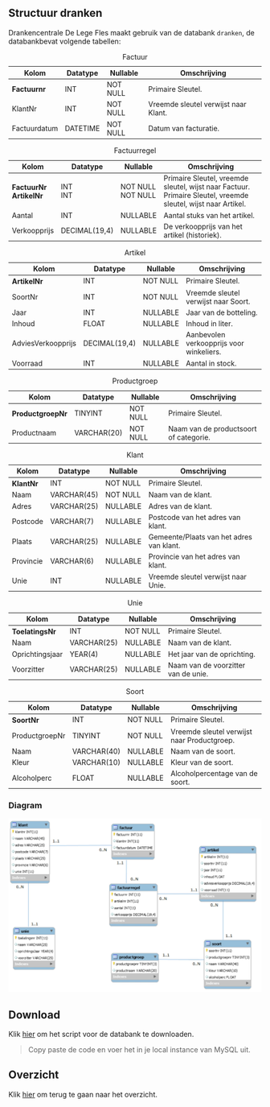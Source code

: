 ## Structuur dranken
Drankencentrale De Lege Fles maakt gebruik van de databank `dranken`, de databankbevat volgende tabellen:
    <table>
        <caption>Factuur</caption>
        <thead>
            <tr>
                <th>Kolom</th>
                <th>Datatype</th>
                <th>Nullable</th>
                <th>Omschrijving</th>
            </tr>
        </thead>
        <tbody>
            <tr>
                <th align="left">Factuurnr</th>
                <td>INT</td>
                <td>NOT NULL</td>
                <td>Primaire Sleutel.</td>
            </tr>
            <tr>
                <td>KlantNr</td>
                <td>INT</td>
                <td>NOT NULL</td>
                <td>Vreemde sleutel verwijst naar Klant.</td>
            </tr>
            <tr>
                <td>Factuurdatum</td>
                <td>DATETIME</td>
                <td>NOT NULL</td>
                <td>Datum van facturatie.</td>
            </tr>
        </tbody>
    </table>
    <table>
        <caption>Factuurregel</caption>
        <thead>
            <tr>
                <th>Kolom</th>
                <th>Datatype</th>
                <th>Nullable</th>
                <th>Omschrijving</th>
            </tr>
        </thead>
        <tbody>
            <tr>
                <th align="left">
                    FactuurNr<br />
                    ArtikelNr
                </th>
                <td>
                    INT<br />
                    INT
                </td>
                <td>
                    NOT NULL<br />
                    NOT NULL
                </td>
                <td>
                    Primaire Sleutel, vreemde sleutel, wijst naar Factuur.<br />
                    Primaire Sleutel, vreemde sleutel, wijst naar Artikel.
                </td>
            </tr>
            <tr>
                <td>Aantal</td>
                <td>INT</td>
                <td>NULLABLE</td>
                <td>Aantal stuks van het artikel.</td>
            </tr>
            <tr>
                <td>Verkoopprijs</td>
                <td>DECIMAL(19,4)</td>
                <td>NULLABLE</td>
                <td>De verkoopprijs van het artikel (historiek).</td>
            </tr>
        </tbody>
    </table>
    <table>
        <caption>Artikel</caption>
        <thead>
            <tr>
                <th>Kolom</th>
                <th>Datatype</th>
                <th>Nullable</th>
                <th>Omschrijving</th>
            </tr>
        </thead>
        <tbody>
            <tr>
                <th align="left">ArtikelNr</th>
                <td>INT</td>
                <td>NOT NULL</td>
                <td>Primaire Sleutel.</td>
            </tr>
            <tr>
                <td>SoortNr</td>
                <td>INT</td>
                <td>NOT NULL</td>
                <td>Vreemde sleutel verwijst naar Soort.</td>
            </tr>
            <tr>
                <td>Jaar</td>
                <td>INT</td>
                <td>NULLABLE</td>
                <td>Jaar van de botteling.</td>
            </tr>
            <tr>
                <td>Inhoud</td>
                <td>FLOAT</td>
                <td>NULLABLE</td>
                <td>Inhoud in liter.</td>
            </tr>
             <tr>
                <td>AdviesVerkoopprijs</td>
                <td>DECIMAL(19,4)</td>
                <td>NULLABLE</td>
                <td>Aanbevolen verkoopprijs voor winkeliers.</td>
            </tr>
            <tr>
                <td>Voorraad</td>
                <td>INT</td>
                <td>NULLABLE</td>
                <td>Aantal in stock.</td>
            </tr>
        </tbody>
    </table>
    <table>
        <caption>Productgroep</caption>
        <thead>
            <tr>
                <th>Kolom</th>
                <th>Datatype</th>
                <th>Nullable</th>
                <th>Omschrijving</th>
            </tr>
        </thead>
        <tbody>
            <tr>
                <th align="left">ProductgroepNr</th>
                <td>TINYINT</td>
                <td>NOT NULL</td>
                <td>Primaire Sleutel.</td>
            </tr>
            <tr>
                <td>Productnaam</td>
                <td>VARCHAR(20)</td>
                <td>NOT NULL</td>
                <td>Naam van de productsoort of categorie.</td>
            </tr>
        </tbody>
    </table>
    <table>
        <caption>Klant</caption>
        <thead>
            <tr>
                <th>Kolom</th>
                <th>Datatype</th>
                <th>Nullable</th>
                <th>Omschrijving</th>
            </tr>
        </thead>
        <tbody>
            <tr>
                <th align="left">KlantNr</th>
                <td>INT</td>
                <td>NOT NULL</td>
                <td>Primaire Sleutel.</td>
            </tr>
            <tr>
                <td>Naam</td>
                <td>VARCHAR(45)</td>
                <td>NOT NULL</td>
                <td>Naam van de klant.</td>
            </tr>
            <tr>
                <td>Adres</td>
                <td>VARCHAR(25)</td>
                <td>NULLABLE</td>
                <td>Adres van de klant.</td>
            </tr>
            <tr>
                <td>Postcode</td>
                <td>VARCHAR(7)</td>
                <td>NULLABLE</td>
                <td>Postcode van het adres van klant.</td>
            </tr>
            <tr>
                <td>Plaats</td>
                <td>VARCHAR(25)</td>
                <td>NULLABLE</td>
                <td>Gemeente/Plaats van het adres van klant.</td>
            </tr>
            <tr>
                <td>Provincie</td>
                <td>VARCHAR(6)</td>
                <td>NULLABLE</td>
                <td>Provincie van het adres van klant.</td>
            </tr>
            <tr>
                <td>Unie</td>
                <td>INT</td>
                <td>NULLABLE</td>
                <td>Vreemde sleutel verwijst naar Unie.</td>
            </tr>
        </tbody>
    </table>
    <table>
        <caption>Unie</caption>
        <thead>
            <tr>
                <th>Kolom</th>
                <th>Datatype</th>
                <th>Nullable</th>
                <th>Omschrijving</th>
            </tr>
        </thead>
        <tbody>
            <tr>
                <th align="left">ToelatingsNr</th>
                <td>INT</td>
                <td>NOT NULL</td>
                <td>Primaire Sleutel.</td>
            </tr>
            <tr>
                <td>Naam</td>
                <td>VARCHAR(25)</td>
                <td>NULLABLE</td>
                <td>Naam van de klant.</td>
            </tr>
            <tr>
                <td>Oprichtingsjaar</td>
                <td>YEAR(4)</td>
                <td>NULLABLE</td>
                <td>Het jaar van de oprichting.</td>
            </tr>
            <tr>
                <td>Voorzitter</td>
                <td>VARCHAR(25)</td>
                <td>NULLABLE</td>
                <td>Naam van de voorzitter van de unie.</td>
            </tr>
        </tbody>
    </table>
        <table>
        <caption>Soort</caption>
        <thead>
            <tr>
                <th>Kolom</th>
                <th>Datatype</th>
                <th>Nullable</th>
                <th>Omschrijving</th>
            </tr>
        </thead>
        <tbody>
            <tr>
                <th align="left">SoortNr</th>
                <td>INT</td>
                <td>NOT NULL</td>
                <td>Primaire Sleutel.</td>
            </tr>
            <tr>
                <td>ProductgroepNr</td>
                <td>TINYINT</td>
                <td>NOT NULL</td>
                <td>Vreemde sleutel verwijst naar Productgroep.</td>
            </tr>
            <tr>
                <td>Naam</td>
                <td>VARCHAR(40)</td>
                <td>NULLABLE</td>
                <td>Naam van de soort.</td>
            </tr>
            <tr>
                <td>Kleur</td>
                <td>VARCHAR(10)</td>
                <td>NULLABLE</td>
                <td>Kleur van de soort.</td>
            </tr>
            <tr>
                <td>Alcoholperc</td>
                <td>FLOAT</td>
                <td>NULLABLE</td>
                <td>Alcoholpercentage van de soort.</td>
            </tr>
        </tbody>
    </table>


### Diagram
<img src="../../images/diagram-dranken.jpg" alt="Diagram dranken.db">

## Download
Klik [hier](https://raw.githubusercontent.com/HOGENT-Databases/DB1-Workshops/master/databases/dranken.sql) om het script voor de databank te downloaden.
> Copy paste de code en voer het in je local instance van MySQL uit.

## Overzicht
Klik [hier](/workshops/07-SQL/exercises.md) om terug te gaan naar het overzicht.

